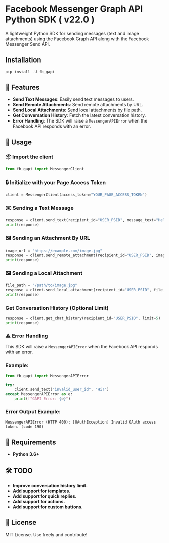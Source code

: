 
# Facebook Messenger Graph API Python SDK ( v22.0 )

A lightweight Python SDK for sending messages (text and image attachments) using the Facebook Graph API along with the Facebook Messenger Send API.

## Installation

```python
pip install -U fb_gapi
```

## 🚀 Features

- **Send Text Messages**: Easily send text messages to users.
- **Send Remote Attachments**: Send remote attachments by URL.
- **Send Local Attachments**: Send local attachments by file path.
- **Get Conversation History**: Fetch the latest conversation history.
- **Error Handling**: The SDK will raise a `MessengerAPIError` when the Facebook API responds with an error.


## 🚀 Usage

### 📦 Import the client
```python
from fb_gapi import MessengerClient
```

### 🔒 Initialize with your Page Access Token 
```python
client = MessengerClient(access_token="YOUR_PAGE_ACCESS_TOKEN")
```

### ✉️ Sending a Text Message
```python
response = client.send_text(recipient_id="USER_PSID", message_text="Hello, user!")
print(response)
```

### 🖼️ Sending an Attachment By URL
```python
image_url = "https://example.com/image.jpg"
response = client.send_remote_attachment(recipient_id="USER_PSID", image_url=image_url)
print(response)
```

### 🖼️ Sending a Local Attachment
```python
file_path = "/path/to/image.jpg"
response = client.send_local_attachment(recipient_id="USER_PSID", file_path=file_path)
print(response)
```

### Get Conversation History (Optional Limit)
```python
response = client.get_chat_history(recipient_id="USER_PSID", limit=5)
print(response)
```

### ⚠️ Error Handling
This SDK will raise a `MessengerAPIError` when the Facebook API responds with an error.

### Example:
```python
from fb_gapi import MessengerAPIError

try:
    client.send_text("invalid_user_id", "Hi!")
except MessengerAPIError as e:
    print(f"GAPI Error: {e}")
```

### Error Output Example:
```
MessengerAPIError (HTTP 400): [OAuthException] Invalid OAuth access token. (code 190)
```

## 📄 Requirements

- **Python 3.6+**


## 🛠️ TODO

- **Improve conversation history limit.**
- **Add support for templates.**
- **Add support for quick replies.**
- **Add support for actions.**
- **Add support for custom buttons.**


## 📃 License

MIT License. Use freely and contribute!

